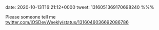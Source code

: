 date: 2020-10-13T16:21:12+0000
tweet: 1316051369170698240
%%%

Please someone tell me [twitter.com/iOSDevWeekly/status/1316046036692086786](https://twitter.com/iOSDevWeekly/status/1316046036692086786)
